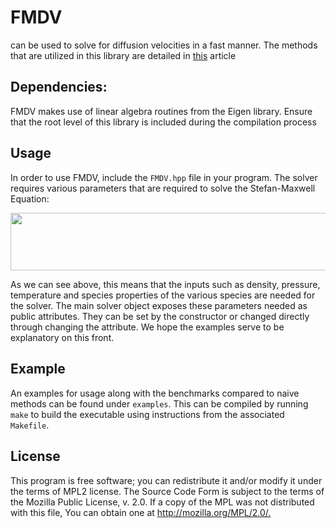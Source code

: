 # FMDV

 can be used to solve for diffusion velocities in a fast manner. The methods that are utilized in this library are detailed in [this](https://www.sciencedirect.com/science/article/pii/S1540748916300554) article

## Dependencies:

FMDV makes use of linear algebra routines from the Eigen library. Ensure that the root level of this library is included during the compilation process

## Usage

In order to use FMDV, include the ``FMDV.hpp`` file in your program. The solver requires various parameters that are required to solve the Stefan-Maxwell Equation:

<img src="https://cdn.jsdelivr.net/gh/in git@github.com:shyams2/Fast_Multi_Component_Diffusion@master/.svgs//9ec82fdbf6d5d4a3edb9fda0755cb61c.svg?invert_in_darkmode" align=middle width=728.74658175pt height=92.4877173pt/>

As we can see above, this means that the inputs such as density, pressure, temperature and species properties of the various species are needed for the solver. The main solver object exposes these parameters needed as public attributes. They can be set by the constructor or changed directly through changing the attribute. We hope the examples serve to be explanatory on this front.

## Example

An examples for usage along with the benchmarks compared to naive methods can be found under ``examples``. This can be compiled by running ``make`` to build the executable using instructions from the associated ``Makefile``.

## License

This program is free software; you can redistribute it and/or modify it under the terms of MPL2 license. The Source Code Form is subject to the terms of the Mozilla Public License, v. 2.0. If a copy of the MPL was not distributed with this file, You can obtain one at <http://mozilla.org/MPL/2.0/.>
